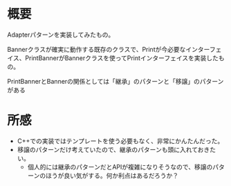 # 概要

Adapterパターンを実装してみたもの。

Bannerクラスが確実に動作する既存のクラスで、Printが今必要なインターフェイス、PrintBannerがBannerクラスを使ってPrintインターフェイスを実装したもの。

PrintBannerとBannerの関係としては「継承」のパターンと「移譲」のパターンがある

# 所感

* C++での実装ではテンプレートを使う必要もなく、非常にかんたんだった。
* 移譲のパターンだけ考えていたので、継承のパターンも頭に入れておきたい。
  * 個人的には継承のパターンだとAPIが複雑になりそうなので、移譲のパターンのほうが良い気がする。何か利点はあるだろうか？